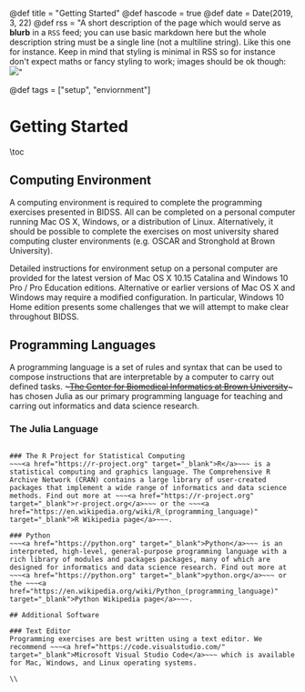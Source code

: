 @def title = "Getting Started"
@def hascode = true
@def date = Date(2019, 3, 22)
@def rss = "A short description of the page which would serve as **blurb** in a `RSS` feed; you can use basic markdown here but the whole description string must be a single line (not a multiline string). Like this one for instance. Keep in mind that styling is minimal in RSS so for instance don't expect maths or fancy styling to work; images should be ok though: ![](https://upload.wikimedia.org/wikipedia/en/3/32/Rick_and_Morty_opening_credits.jpeg)"

@def tags = ["setup", "enviornment"]

# Getting Started

\toc

## Computing Environment
A computing environment is required to complete the programming exercises presented in BIDSS. All can be completed on a personal computer running Mac OS X, Windows, or a distribution of Linux. Alternatively, it should be possible to complete the exercises on most university shared computing cluster environments (e.g. OSCAR and Stronghold at Brown University). 

Detailed instructions for environment setup on a personal computer are provided for the latest version of Mac OS X 10.15 Catalina and Windows 10 Pro / Pro Education editions. Alternative or earlier versions of Mac OS X and Windows may require a modified configuration. In particular, Windows 10 Home edition presents some challenges that we will attempt to make clear throughout BIDSS.
 
## Programming Languages
A programming language is a set of rules and syntax that can be used to compose instructions that are interpretable by a computer to carry out defined tasks. ~~~<a href="https://brown.edu/go/bcbi" target="_blank">The Center for Biomedical Informatics at Brown University</a>~~~ has chosen Julia as our primary programming language for teaching and carring out informatics and data science research.

### The Julia Language
~~~<a href="https://julialang.org" target="_blank">Julia</a>~~~ is a fast, dynamic, easy to use programming language designed to deliver high performance with just-in-time compilation. This results in a programming experience familiar to Python and R users with ~~~<a href="https://julialang.org/benchmarks/" target="_blank">10-100X the speed</a>~~~. In addition, R and Python code can be efficiently embedded within Julia programs to take advantage of existing R and Python packages. As Julia is a much newer language than both R and Python, it can make sense to tap into their mature package libraries for certain tasks. Find out more at ~~~<a href="https://julialang.org" target="_blank">julialang.org</a>~~~ or the ~~~<a href="https://en.wikipedia.org/wiki/Julia_(programming_language)" target="_blank">Julia Wikipedia page</a>~~~.

### The R Project for Statistical Computing
~~~<a href="https://r-project.org" target="_blank">R</a>~~~ is a statistical computing and graphics language. The Comprehensive R Archive Network (CRAN) contains a large library of user-created packages that implement a wide range of informatics and data science methods. Find out more at ~~~<a href="https://r-project.org" target="_blank">r-project.org</a>~~~ or the ~~~<a href="https://en.wikipedia.org/wiki/R_(programming_language)" target="_blank">R Wikipedia page</a>~~~.

### Python
~~~<a href="https://python.org" target="_blank">Python</a>~~~ is an interpreted, high-level, general-purpose programming language with a rich library of modules and packages packages, many of which are designed for informatics and data science research. Find out more at ~~~<a href="https://python.org" target="_blank">python.org</a>~~~ or the ~~~<a href="https://en.wikipedia.org/wiki/Python_(programming_language)" target="_blank">Python Wikipedia page</a>~~~.

## Additional Software

### Text Editor
Programming exercises are best written using a text editor. We recommend ~~~<a href="https://code.visualstudio.com/" target="_blank">Microsoft Visual Studio Code</a>~~~ which is available for Mac, Windows, and Linux operating systems.

\\